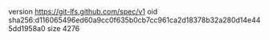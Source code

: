 version https://git-lfs.github.com/spec/v1
oid sha256:d116065496ed60a9cc0f635b0cb7cc961ca2d18378b32a280d14e445dd1958a0
size 4276
